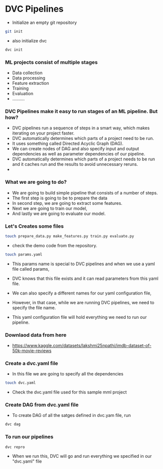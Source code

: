 # DVC Pipelines

- Initialize an empty git repository
  
```bash
git init
```
- also initialize dvc
  
```bash
dvc init
```
### ML projects consist of multiple stages

- Data collection
- Data processing
- Feature extraction
- Training
- Evaluation
- ..........

### DVC Pipelines make it easy to run stages of an ML pipeline. But how?

- DVC pipelines run a sequence of steps in a smart way, which makes iterating on your project faster.
- DVC automatically determines which parts of a project need to be run.
- It uses something called Directed Acyclic Graph (DAG).
- We can create nodes of DAG and also specify input and output dependencies as well as parameter dependencies of our pipeline.
- DVC automatically determines which parts of a project needs to be run and it caches run and the results to avoid unnecessary reruns.
- 

### What we are going to do?

- We are going to build simple pipeline that consists of a number of steps.
- The first step is going to be to prepare the data
- In second step, we are going to extract some features.
- Next we are going to train our model,
- And lastly we are going to evaluate our model.

### Let's Creates some files

```bash
touch prepare_data.py make_features.py train.py evaluate.py
```

- check the demo code from the repository.

```bash
touch params.yaml
```
- This params name is special to DVC pipelines and when we use a yaml file called params, 
- DVC knows that this file exists and it can read parameters from this yaml file.
- We can also specify a different names for our yaml configuration file,
- However, in that case, while we are running DVC pipelines, we need to specify the file name.

- This yaml configuration file will hold everything we need to run our pipeline.

### Downlaod data from here

- https://www.kaggle.com/datasets/lakshmi25npathi/imdb-dataset-of-50k-movie-reviews


### Create a dvc.yaml file
- In this file we are going to specify all the dependencies

```bash
touch dvc.yaml
```

- Check the dvc.yaml file used for this sample mml project

### Create DAG from dvc.yaml file

- To create DAG of all the satges defined in dvc.yam file, run

```bash
dvc dag
```

### To run our pipelines

```bash
dvc repro
```
- When we run this, DVC will go and run everything we specified in our "dvc.yaml" file